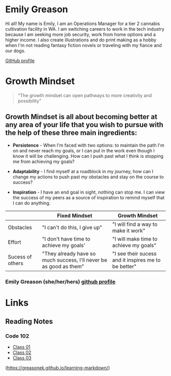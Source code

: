 # Emily Greason 

Hi all! My name is Emily, I am an Operations Manager for a tier 2 cannabis cultivation facility in WA. I am switching careers to work in the tech industry because I am seeking more job security, work from home options and a higher income. I also create illustrations and do print making as a hobby when I'm not reading fantasy fiction novels or traveling with my fiance and our dogs. 

[GitHub profile](https://github.com/greasonek)

# Growth Mindset

> "The growth mindset can open pathways to more creativity and possibility"

## Growth Mindset is all about becoming better at any area of your life that you wish to pursue with the help of these three main ingredients:

- **Persistence** - When I'm faced with two options: to maintain the path I'm on and never reach my goals, or I can put in the work even though I know it will be challenging. How can I push past what I think is stopping me from achieving my goals?

- **Adaptability** - I find myself at a roadblock in my journey, how can I change my actions to push past my obstacles and stay on the course to success?

- **Inspiration** - I have an end goal in sight, nothing can stop me. I can view the success of my peers as a source of inspiration to remind myself that I can do anything. 


|                |Fixed Mindset                          |Growth Mindset                         |
|----------------|-------------------------------|-----------------------------|
|Obstacles| "I can't do this, I give up"            |"I will find a way to make it work"            |
|Effort          |"I don't have time to achieve my goals'            |"I will make time to achieve my goals"            |
|Sucess of others          |"They already have so much success, I'll never be as good as them"|"I see their sucess and it inspires me to be better"|

### Emily Greason (she/her/hers) [github profile](https://github.com/greasonek)

# Links

## Reading Notes

### Code 102

- [Class 01](code-102/class-01)
- [Class 02](code-102/class-02)
- [Class 03](code-102/class-03)

(https://greasonek.github.io/learning-markdown/)
